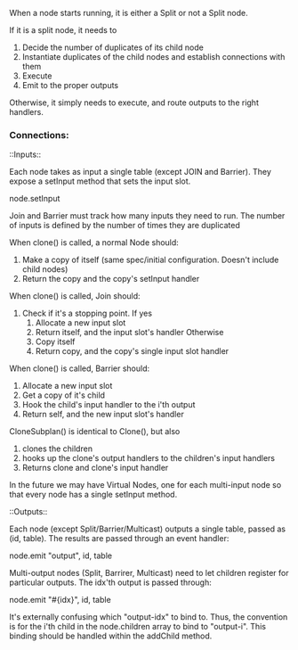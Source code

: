 
When a node starts running, it is either a Split or not a Split node.

If it is a split node, it needs to

1. Decide the number of duplicates of its child node
2. Instantiate duplicates of the child nodes and establish connections with them
3. Execute
4. Emit to the proper outputs

Otherwise, it simply needs to execute, and route outputs to the right handlers.

### Connections:

::Inputs::

Each node takes as input a single table (except JOIN and Barrier).  They expose a setInput
method that sets the input slot.

  node.setInput

Join and Barrier must track how many inputs they need to run.
The number of inputs is defined by the number of times they are duplicated

When clone() is called, a normal Node should:

1. Make a copy of itself (same spec/initial configuration. Doesn't include child nodes)
2. Return the copy and the copy's setInput handler

When clone() is called, Join should:

1. Check if it's a stopping point.  If yes
      1. Allocate a new input slot
      2. Return itself, and the input slot's handler
   Otherwise
      1. Copy itself
      2. Return copy, and the copy's single input slot handler

When clone() is called, Barrier should:

1. Allocate a new input slot
2. Get a copy of it's child
3. Hook the child's input handler to the i'th output
4. Return self, and the new input slot's handler


CloneSubplan() is identical to Clone(), but also

1. clones the children
2. hooks up the clone's output handlers to the children's input handlers
3. Returns clone and clone's input handler



In the future we may have Virtual Nodes, one for each multi-input node so that every
node has a single setInput method.


::Outputs::

Each node (except Split/Barrier/Multicast) outputs a single table, passed as (id, table).
The results are passed through an event handler:

  node.emit "output", id, table

Multi-output nodes (Split, Barrirer, Multicast) need to let children register
for particular outputs.  The idx'th output is passed through:

  node.emit "#{idx}", id, table

It's externally confusing which "output-idx" to bind to.  Thus, the convention is
for the i'th child in the node.children array to bind to "output-i".  This binding should be
handled within the addChild method.




